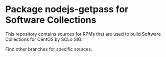 # Package nodejs-getpass for Software Collections

This repository contains sources for RPMs that are used
to build Software Collections for CentOS by SCLo SIG.

Find other branches for specific sources.
